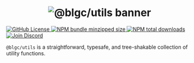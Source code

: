 <h1 align="center">
    <img src="https://raw.githubusercontent.com/builder-group/monorepo/develop/packages/utils/.github/banner.svg" alt="@blgc/utils banner">
</h1>

<p align="left">
    <a href="https://github.com/builder-group/monorepo/blob/develop/LICENSE">
        <img src="https://img.shields.io/github/license/builder-group/monorepo.svg?label=license&style=flat&colorA=293140&colorB=FDE200" alt="GitHub License"/>
    </a>
    <a href="https://www.npmjs.com/package/@blgc/utils">
        <img src="https://img.shields.io/bundlephobia/minzip/@blgc/utils.svg?label=minzipped%20size&style=flat&colorA=293140&colorB=FDE200" alt="NPM bundle minzipped size"/>
    </a>
    <a href="https://www.npmjs.com/package/@blgc/utils">
        <img src="https://img.shields.io/npm/dt/@blgc/utils.svg?label=downloads&style=flat&colorA=293140&colorB=FDE200" alt="NPM total downloads"/>
    </a>
    <a href="https://discord.gg/w4xE3bSjhQ">
        <img src="https://img.shields.io/discord/795291052897992724.svg?label=&logo=discord&logoColor=000000&color=293140&labelColor=FDE200" alt="Join Discord"/>
    </a>
</p>

`@blgc/utils` is a straightforward, typesafe, and tree-shakable collection of utility functions.
